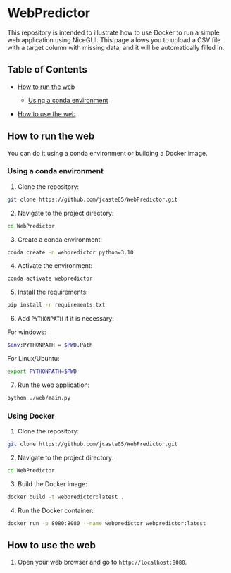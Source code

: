 # WebPredictor
This repository is intended to illustrate how to use Docker to run a simple web application using NiceGUI. This page allows you to upload a CSV file with a target column with missing data, and it will be automatically filled in.

## Table of Contents
- [How to run the web](#how-to-run-the-web)
   - [Using a conda environment](#using-a-conda-environment)

- [How to use the web](#how-to-use-the-web)

## How to run the web
You can do it using a conda environment or building a Docker image.

### Using a conda environment

1. Clone the repository:
```bash
git clone https://github.com/jcaste05/WebPredictor.git
```

2. Navigate to the project directory:
```bash
cd WebPredictor
```

3. Create a conda environment:
```bash
conda create -n webpredictor python=3.10
```

4. Activate the environment:
```bash
conda activate webpredictor
```

5. Install the requirements:
```bash
pip install -r requirements.txt
```

6. Add `PYTHONPATH` if it is necessary:

For windows:

```bash
$env:PYTHONPATH = $PWD.Path
```

For Linux/Ubuntu:

```bash
export PYTHONPATH=$PWD
```

7. Run the web application:
```bash
python ./web/main.py
```

### Using Docker

1. Clone the repository:
```bash
git clone https://github.com/jcaste05/WebPredictor.git
```

2.  Navigate to the project directory:
```bash
cd WebPredictor
```

3. Build the Docker image:
```bash
docker build -t webpredictor:latest .
```

4. Run the Docker container:
```bash
docker run -p 8080:8080 --name webpredictor webpredictor:latest
```

## How to use the web
1. Open your web browser and go to `http://localhost:8080`.